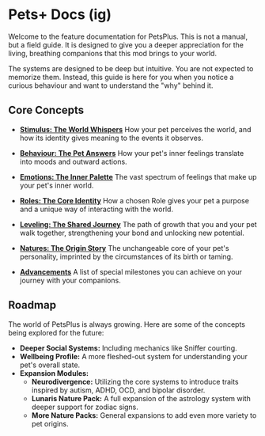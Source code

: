 # Pets+ Docs (ig)

Welcome to the feature documentation for PetsPlus. This is not a manual, but a field guide. It is designed to give you a deeper appreciation for the living, breathing companions that this mod brings to your world.

The systems are designed to be deep but intuitive. You are not expected to memorize them. Instead, this guide is here for you when you notice a curious behaviour and want to understand the "why" behind it.

## Core Concepts

*   **[Stimulus: The World Whispers](stimulus.md)**
    How your pet perceives the world, and how its identity gives meaning to the events it observes.

*   **[Behaviour: The Pet Answers](behaviour.md)**
    How your pet's inner feelings translate into moods and outward actions.

*   **[Emotions: The Inner Palette](emotions.md)**
    The vast spectrum of feelings that make up your pet's inner world.

*   **[Roles: The Core Identity](roles.md)**
    How a chosen Role gives your pet a purpose and a unique way of interacting with the world.

*   **[Leveling: The Shared Journey](leveling.md)**
    The path of growth that you and your pet walk together, strengthening your bond and unlocking new potential.

*   **[Natures: The Origin Story](natures.md)**
    The unchangeable core of your pet's personality, imprinted by the circumstances of its birth or taming.

*   **[Advancements](advancements.md)**
    A list of special milestones you can achieve on your journey with your companions.

## Roadmap

The world of PetsPlus is always growing. Here are some of the concepts being explored for the future:

*   **Deeper Social Systems:** Including mechanics like Sniffer courting.
*   **Wellbeing Profile:** A more fleshed-out system for understanding your pet's overall state.
*   **Expansion Modules:**
    *   **Neurodivergence:** Utilizing the core systems to introduce traits inspired by autism, ADHD, OCD, and bipolar disorder.
    *   **Lunaris Nature Pack:** A full expansion of the astrology system with deeper support for zodiac signs.
    *   **More Nature Packs:** General expansions to add even more variety to pet origins.
